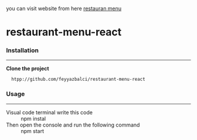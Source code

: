 
you can visit website from here [restauran menu](https://restaurantmenureact.netlify.app/)


# restaurant-menu-react



### Installation

___
**Clone the project**
```
  htpp://github.com/feyyazbalci/restaurant-menu-react

```


### Usage
___
<dl>
   <dt>Visual code terminal write this code </dt>
   <dd>npm instal</dd> 
   
   <dt>Then open the console and run the following command</dt>
   <dd>npm start</dd>
</dl>
